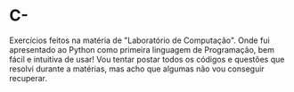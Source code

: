 # C-
Exercícios feitos na matéria de "Laboratório de Computação". Onde fui apresentado ao Python como primeira linguagem de Programação, bem fácil e intuitiva de usar! Vou tentar postar todos os códigos e questões que resolvi durante a matérias, mas acho que algumas não vou conseguir recuperar.
